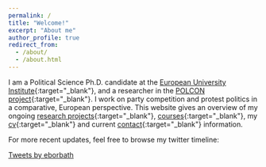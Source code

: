 ```yaml
---
permalink: /
title: "Welcome!"
excerpt: "About me"
author_profile: true
redirect_from: 
  - /about/
  - /about.html
---
```


I am a Political Science Ph.D. candidate at the [European University Institute](https://www.eui.eu/DepartmentsAndCentres/PoliticalAndSocialSciences/){:target="_blank"}, and a researcher in the [POLCON project](https://www.eui.eu/Projects/POLCON){:target="_blank"}.
I work on party competition and protest politics in a comparative, European perspective. This website gives an overview of my ongoing [research projects](/projects/){:target="_blank"}, [courses](/teaching/){:target="_blank"}, my [cv](/files/endre_borbath_cv.pdf){:target="_blank"} and current [contact](/contact/){:target="_blank"} information.

For more recent updates, feel free to browse my twitter timeline:

<a class="twitter-timeline" data-width="600" data-height="500" data-theme="light" href="https://twitter.com/eborbath?ref_src=twsrc%5Etfw">Tweets by eborbath</a> <script async src="https://platform.twitter.com/widgets.js" charset="utf-8"></script>
